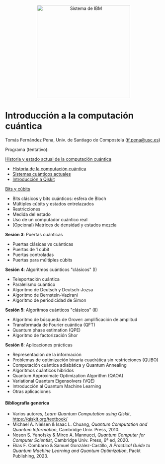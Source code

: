 <center><img src="/images/qcomp.png?raw=true" alt="Sistema de IBM" width="300"  /></center>


# Introducción a la computación cuántica

Tomás Fernández Pena, Univ. de Santiago de Compostela (tf.pena@usc.es)

Programa (tentativo):

<a href="https://colab.research.google.com/github/tarabelo/2024-EInvierno-CAPAP-H/blob/main/Historia%20y%20estado%20actual%20de%20la%20computaci%C3%B3n%20cu%C3%A1ntica.ipynb" target="_blank">Historia y estado actual de la computación cuántica</a>
- <a href="https://colab.research.google.com/github/tarabelo/2024-EInvierno-CAPAP-H/blob/main/Historia%20y%20estado%20actual%20de%20la%20computaci%C3%B3n%20cu%C3%A1ntica.ipynb#scrollTo=Ojo6AHpeoenz" target="_blank">Historia de la computación cuántica</a>
- <a href="https://colab.research.google.com/github/tarabelo/2024-EInvierno-CAPAP-H/blob/main/Historia%20y%20estado%20actual%20de%20la%20computaci%C3%B3n%20cu%C3%A1ntica.ipynb#scrollTo=2c299629" target="_blank">Sistemas cuánticos actuales</a>
- <a href="https://colab.research.google.com/github/tarabelo/2024-EInvierno-CAPAP-H/blob/main/Historia%20y%20estado%20actual%20de%20la%20computaci%C3%B3n%20cu%C3%A1ntica.ipynb#scrollTo=108aab0e" target="_blank">Introducción a Qiskit</a>

[Bits y cúbits](https://colab.research.google.com/github/tarabelo/2024-EInvierno-CAPAP-H/blob/main/Bits%20y%20C%C3%BAbits.ipynb)
- Bits clásicos y bits cuánticos: esfera de Bloch
- Múltiples cúbits y estados entrelazados
- Restricciones
- Medida del estado
- Uso de un computador cuántico real
- (Opcional) Matrices de densidad y estados mezcla

**Sesión 3**:
Puertas cuánticas
- Puertas clásicas vs cuánticas
- Puertas de 1 cúbit
- Puertas controladas
- Puertas para múltiples cúbits

**Sesión 4**:
Algoritmos cuánticos "clásicos" (I)
- Teleportación cuántica
- Paralelismo cuántico
- Algoritmo de Deutsch y Deutsch-Jozsa
- Algoritmo de Bernstein-Vazirani
- Algoritmo de periodicidad de Simon

**Sesión 5**:
Algoritmos cuánticos "clásicos" (II)
- Algoritmo de búsqueda de Grover: amplificación de amplitud
- Transformada de Fourier cuántica (QFT)
- Quantum phase estimation (QPE)
- Algoritmo de factorización Shor

**Sesión 6**:
Aplicaciones prácticas
- Representación de la información
- Problemas de optimización binaria cuadrática sin restricciones (QUBO)
- Computación cuántica adiabática y Quantum Annealing
- Algoritmos cuánticos híbridos
- Quantum Approximate Optimization Algorithm (QAOA)
- Variational Quantum Eigensolvers (VQE)
- Introducción al Quantum Machine Learning
- Otras aplicaciones
  
#### Bibliografía genérica

- Varios autores, _Learn Quantum Computation using Qiskit_, https://qiskit.org/textbook/
- Michael A. Nielsen & Isaac L. Chuang, _Quantum Computation and Quantum Information_, Cambridge Univ. Press, 2010.
- Noson S. Yanofsky & Mirco A. Mannucci, _Quantum Computer for Computer Scientist_, Cambridge Univ. Press, 6ª ed, 2020.
- Elías F. Combarro & Samuel González-Castillo, _A Practical Guide to Quantum Machine Learning and Quantum Optimization_, Packt Publishing, 2023.
